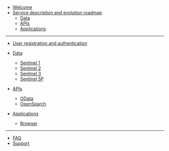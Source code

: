 * [Welcome](Home.md)
* [Service description and evolution roadmap](Roadmap.md)
  * [Data](Roadmap/DataTable.html)
  * [APIs](Roadmap/APITable.html)
  * [Applications](Roadmap/AppTable.html)
___
* [User registration and authentication](Registration.qmd)

* [Data](Data.qmd)
  *  [Sentinel 1](Data/Sentinel1.qmd)
  *  [Sentinel 2](Data/Sentinel2.qmd)
  *  [Sentinel 3](Data/Sentinel3.md)
  *  [Sentinel 5P](Data/Sentinel5P.md)

* [APIs](APIs.md)
  *  [OData](APIs/OData.md)
  *  [OpenSearch](/APIs/OpenSearch.qmd)
  <!-- *  [STAC API](/APIs.md) -->
  <!-- *  [Sentinel Hub Catalog API](APIs.md) -->
* [Applications](Applications.md) 
  * [Browser](Applications/Browser.md)
___
* [FAQ](FAQ.md)
* [Support](Support.md)
  

